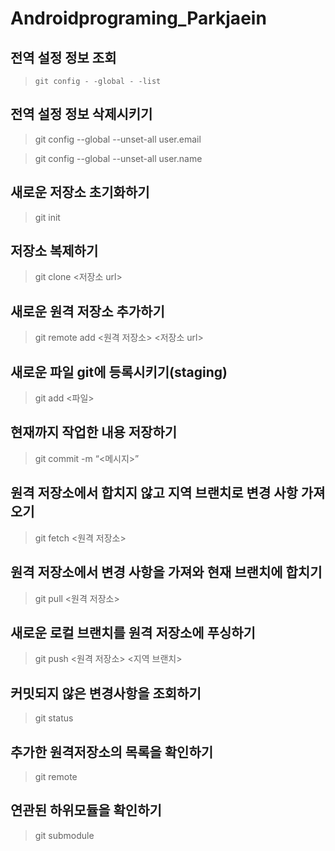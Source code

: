 # Androidprograming_Parkjaein

## 전역 설정 정보 조회
>`git config - -global - -list`

## 전역 설정 정보 삭제시키기
>git config --global --unset-all user.email

>git config --global --unset-all user.name

## 새로운 저장소 초기화하기
>git init

## 저장소 복제하기
>git clone <저장소 url>

## 새로운 원격 저장소 추가하기
>git remote add <원격 저장소> <저장소 url>

## 새로운 파일 git에 등록시키기(staging)
>git add <파일>

## 현재까지 작업한 내용 저장하기
>git commit -m “<메시지>”

## 원격 저장소에서 합치지 않고 지역 브랜치로 변경 사항 가져오기
>git fetch <원격 저장소>

## 원격 저장소에서 변경 사항을 가져와 현재 브랜치에 합치기
>git pull <원격 저장소>

## 새로운 로컬 브랜치를 원격 저장소에 푸싱하기
>git push <원격 저장소> <지역 브랜치>

## 커밋되지 않은 변경사항을 조회하기
>git status

## 추가한 원격저장소의 목록을 확인하기
>git remote

## 연관된 하위모듈을 확인하기
>git submodule

